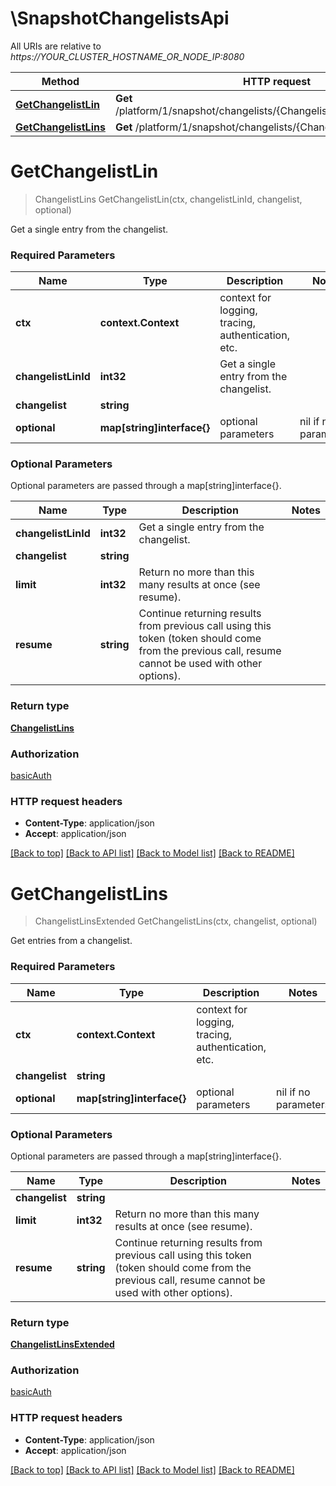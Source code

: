 # \SnapshotChangelistsApi

All URIs are relative to *https://YOUR_CLUSTER_HOSTNAME_OR_NODE_IP:8080*

Method | HTTP request | Description
------------- | ------------- | -------------
[**GetChangelistLin**](SnapshotChangelistsApi.md#GetChangelistLin) | **Get** /platform/1/snapshot/changelists/{Changelist}/lins/{ChangelistLinId} | 
[**GetChangelistLins**](SnapshotChangelistsApi.md#GetChangelistLins) | **Get** /platform/1/snapshot/changelists/{Changelist}/lins | 


# **GetChangelistLin**
> ChangelistLins GetChangelistLin(ctx, changelistLinId, changelist, optional)


Get a single entry from the changelist.

### Required Parameters

Name | Type | Description  | Notes
------------- | ------------- | ------------- | -------------
 **ctx** | **context.Context** | context for logging, tracing, authentication, etc.
  **changelistLinId** | **int32**| Get a single entry from the changelist. | 
  **changelist** | **string**|  | 
 **optional** | **map[string]interface{}** | optional parameters | nil if no parameters

### Optional Parameters
Optional parameters are passed through a map[string]interface{}.

Name | Type | Description  | Notes
------------- | ------------- | ------------- | -------------
 **changelistLinId** | **int32**| Get a single entry from the changelist. | 
 **changelist** | **string**|  | 
 **limit** | **int32**| Return no more than this many results at once (see resume). | 
 **resume** | **string**| Continue returning results from previous call using this token (token should come from the previous call, resume cannot be used with other options). | 

### Return type

[**ChangelistLins**](ChangelistLins.md)

### Authorization

[basicAuth](../README.md#basicAuth)

### HTTP request headers

 - **Content-Type**: application/json
 - **Accept**: application/json

[[Back to top]](#) [[Back to API list]](../README.md#documentation-for-api-endpoints) [[Back to Model list]](../README.md#documentation-for-models) [[Back to README]](../README.md)

# **GetChangelistLins**
> ChangelistLinsExtended GetChangelistLins(ctx, changelist, optional)


Get entries from a changelist.

### Required Parameters

Name | Type | Description  | Notes
------------- | ------------- | ------------- | -------------
 **ctx** | **context.Context** | context for logging, tracing, authentication, etc.
  **changelist** | **string**|  | 
 **optional** | **map[string]interface{}** | optional parameters | nil if no parameters

### Optional Parameters
Optional parameters are passed through a map[string]interface{}.

Name | Type | Description  | Notes
------------- | ------------- | ------------- | -------------
 **changelist** | **string**|  | 
 **limit** | **int32**| Return no more than this many results at once (see resume). | 
 **resume** | **string**| Continue returning results from previous call using this token (token should come from the previous call, resume cannot be used with other options). | 

### Return type

[**ChangelistLinsExtended**](ChangelistLinsExtended.md)

### Authorization

[basicAuth](../README.md#basicAuth)

### HTTP request headers

 - **Content-Type**: application/json
 - **Accept**: application/json

[[Back to top]](#) [[Back to API list]](../README.md#documentation-for-api-endpoints) [[Back to Model list]](../README.md#documentation-for-models) [[Back to README]](../README.md)

